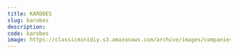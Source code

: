 ```yaml
---
title: KAROBES
slug: karobes
description:
code: karobes
image: https://classicminidiy.s3.amazonaws.com/archive/images/companies/wp3fd6d39c_06.png
---
```


<!-- Content of the page -->

##

    